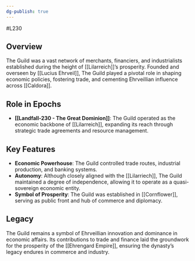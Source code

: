 ```yaml
---
dg-publish: true
---
```

#L230 
## Overview

The Guild was a vast network of merchants, financiers, and industrialists established during the height of [[Lilarreich]]’s prosperity. Founded and overseen by [[Lucius Ehrveil]], The Guild played a pivotal role in shaping economic policies, fostering trade, and cementing Ehrveillian influence across [[Caldora]].

## Role in Epochs

- **[[Landfall-230 - The Great Dominion]]**: The Guild operated as the economic backbone of [[Lilarreich]], expanding its reach through strategic trade agreements and resource management.

## Key Features

- **Economic Powerhouse**: The Guild controlled trade routes, industrial production, and banking systems.
- **Autonomy**: Although closely aligned with the [[Lilarriech]], The Guild maintained a degree of independence, allowing it to operate as a quasi-sovereign economic entity.
- **Symbol of Prosperity**: The Guild was established in [[Cornflower]], serving as public front and hub of commerce and diplomacy.

## Legacy

The Guild remains a symbol of Ehrveillian innovation and dominance in economic affairs. Its contributions to trade and finance laid the groundwork for the prosperity of the [[Ehrengard Empire]], ensuring the dynasty’s legacy endures in commerce and industry.
